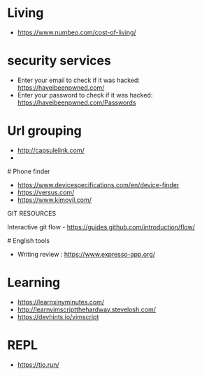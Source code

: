 # Living

* https://www.numbeo.com/cost-of-living/

# security services

* Enter your email to check if it was hacked: https://haveibeenpwned.com/
* Enter your password to check if it was hacked: https://haveibeenpwned.com/Passwords

# Url grouping

- http://capsulelink.com/
-

# Phone finder

* https://www.devicespecifications.com/en/device-finder
* https://versus.com/
* https://www.kimovil.com/

GIT RESOURCES

Interactive git flow - https://guides.github.com/introduction/flow/

# English tools

* Writing review : https://www.expresso-app.org/

# Learning

* https://learnxinyminutes.com/
* http://learnvimscriptthehardway.stevelosh.com/
* https://devhints.io/vimscript

# REPL

* https://tio.run/

